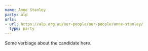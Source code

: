```yaml
---
name: Anne Stanley
party: alp
urls:
- url: https://alp.org.au/our-people/our-people/anne-stanley/
  type: party
---
```

Some verbiage about the candidate here.
